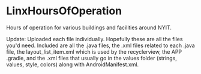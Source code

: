 # LinxHoursOfOperation
Hours of operation for various buildings and facilities around NYIT.

Update: Uploaded each file individually. Hopefully these are all the files you'd need. Included are all the .java files, the .xml files related to each .java file, the layout_list_item.xml which is used by the recyclerview, the APP .gradle, and the .xml files that usually go in the values folder (strings, values, style, colors) along with AndroidManifest.xml.
